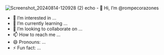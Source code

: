 ![Screenshot_20240814-120928 (2)](https://github.com/user-attachments/assets/d30fb0f9-b952-48c4-bd19-1cdc5c84550f)
echo - 👋 Hi, I’m @rompecorazones
- 👀 I’m interested in ...
- 🌱 I’m currently learning ...
- 💞️ I’m looking to collaborate on ...
- 📫 How to reach me ...
- 😄 Pronouns: ...
- ⚡ Fun fact: ...

<!---
rompecorazones/rompecorazones is a ✨ special ✨ repository because its `README.md` (this file) appears on your GitHub profile.
You can click the Preview link to take a look at your changes.
--->
